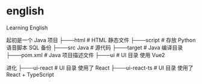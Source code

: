 # english
Learning English

起初是一个 Java 项目
├───html        # HTML 静态文件
├───script      # 存放 Python 语音脚本 SQL 备份
├───src Java    # 源代码
├───target      # Java 编译目录
├───pom.xml     # Java 项目描述文件
├───ui          # UI 目录 使用 Vue2

进化
├───ui-react    # UI 目录 使用了 React
├───ui-react-ts # UI 目录 使用了 React + TypeScript